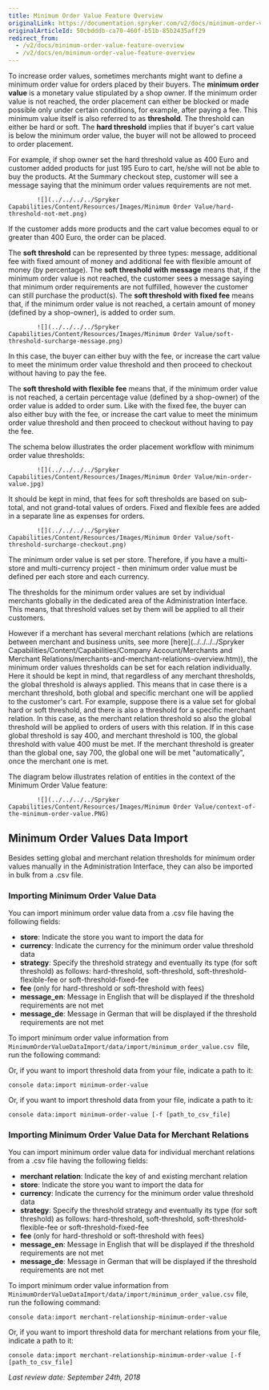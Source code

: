 ```yaml
---
title: Minimum Order Value Feature Overview
originalLink: https://documentation.spryker.com/v2/docs/minimum-order-value-feature-overview
originalArticleId: 50cbdddb-ca70-460f-b51b-85b2435aff29
redirect_from:
  - /v2/docs/minimum-order-value-feature-overview
  - /v2/docs/en/minimum-order-value-feature-overview
---
```



To increase order values, sometimes merchants might want to define a minimum order value for orders placed by their buyers. The **minimum order value** is a monetary value stipulated by a shop owner. If the minimum order value is not reached, the order placement can either be blocked or made possible only under certain conditions, for example, after paying a fee. This minimum value itself is also referred to as **threshold**. The threshold can either be hard or soft. The **hard threshold** implies that if buyer's cart value is below the minimum order value, the buyer will not be allowed to proceed to order placement.

For example, if shop owner set the hard threshold value as 400 Euro and customer added products for just 195 Euro to cart, he/she will not be able to buy the products. At the Summary checkout step, customer will see a message saying that the minimum order values requirements are not met.

            ![](../../../../Spryker Capabilities/Content/Resources/Images/Minimum Order Value/hard-threshold-not-met.png)

If the customer adds more products and the cart value becomes equal to or greater than 400 Euro, the order can be placed.

The **soft threshold** can be represented by three types: message, additional fee with fixed amount of money and additional fee with flexible amount of money (by percentage). The **soft threshold with message** means that, if the minimum order value is not reached, the customer sees a message saying that minimum order requirements are not fulfilled, however the customer can still purchase the product(s). The **soft threshold with fixed fee** means that, if the minimum order value is not reached, a certain amount of money (defined by a shop-owner), is added to order sum.

            ![](../../../../Spryker Capabilities/Content/Resources/Images/Minimum Order Value/soft-threshold-surcharge-message.png)

In this case, the buyer can either buy with the fee, or increase the cart value to meet the minimum order value threshold and then proceed to checkout without having to pay the fee.

The **soft threshold with flexible fee** means that, if the minimum order value is not reached, a certain percentage value (defined by a shop-owner) of the order value is added to order sum. Like with the fixed fee, the buyer can also either buy with the fee, or increase the cart value to meet the minimum order value threshold and then proceed to checkout without having to pay the fee.

The schema below illustrates the order placement workflow with minimum order value thresholds:

            ![](../../../../Spryker Capabilities/Content/Resources/Images/Minimum Order Value/min-order-value.jpg)

It should be kept in mind, that fees for soft thresholds are based on sub-total, and not grand-total values of orders. Fixed and flexible fees are added in a separate line as expenses for orders.

            ![](../../../../Spryker Capabilities/Content/Resources/Images/Minimum Order Value/soft-threshold-surcharge-checkout.png)

The minimum order value is set per store. Therefore, if you have a multi-store and multi-currency project - then minimum order value must be defined per each store and each currency.

The thresholds for the minimum order values are set by individual merchants globally in the dedicated area of the Administration Interface. This means, that threshold values set by them will be applied to all their customers.

However if a merchant has several merchant relations (which are relations between merchant and business units, see more [here](../../../../Spryker Capabilities/Content/Capabilities/Company Account/Merchants and Merchant Relations/merchants-and-merchant-relations-overview.htm)), the minimum order values thresholds can be set for each relation individually. Here it should be kept in mind, that regardless of any merchant thresholds, the global threshold is always applied. This means that in case there is a merchant threshold, both global and specific merchant one will be applied to the customer's cart. For example, suppose there is a value set for global hard or soft threshold, and there is also a threshold for a specific merchant relation. In this case, as the merchant relation threshold so also the global threshold will be applied to orders of users with this relation. If in this case global threshold is say 400, and merchant threshold is 100, the global threshold with value 400 must be met. If the merchant threshold is greater than the global one, say 700, the global one will be met "automatically", once the merchant one is met.

The diagram below illustrates relation of entities in the context of the Minimum Order Value feature:

            ![](../../../../Spryker Capabilities/Content/Resources/Images/Minimum Order Value/context-of-the-minimum-order-value.PNG)

## Minimum Order Values Data Import

Besides setting global and merchant relation thresholds for minimum order values manually in the Administration Interface, they can also be imported in bulk from a .csv file.

### Importing Minimum Order Value Data

You can import minimum order value data from a .csv file having the following fields:

* **store**: Indicate the store you want to import the data for
* **currency**: Indicate the currency for the minimum order value threshold data
* **strategy**: Specify the threshold strategy and eventually its type (for soft threshold) as follows: hard-threshold, soft-threshold, soft-threshold-flexible-fee or soft-threshold-fixed-fee
* **fee** (only for hard-threshold or soft-threshold with fees)
* **message_en**: Message in English that will be displayed if the threshold requirements are not met
* **message_de**: Message in German that will be displayed if the threshold requirements are not met

To import minimum order value information from `MinimumOrderValueDataImport/data/import/minimum_order_value.csv `file, run the following command:

Or, if you want to import threshold data from your file, indicate a path to it:

```shell
console data:import minimum-order-value
```

Or, if you want to import threshold data from your file, indicate a path to it:

```shell
console data:import minimum-order-value [-f [path_to_csv_file]
```

### Importing Minimum Order Value Data for Merchant Relations

You can import minimum order value data for individual merchant relations from a .csv file having the following fields:

* **merchant relation**: Indicate the key of and existing merchant relation
* **store**: Indicate the store you want to import the data for
* **currency**: Indicate the currency for the minimum order value threshold data
* **strategy**: Specify the threshold strategy and eventually its type (for soft threshold) as follows: hard-threshold, soft-threshold, soft-threshold-flexible-fee or soft-threshold-fixed-fee
* **fee** (only for hard-threshold or soft-threshold with fees)
* **message_en**: Message in English that will be displayed if the threshold requirements are not met
* **message_de**: Message in German that will be displayed if the threshold requirements are not met

To import minimum order value information from `MinimumOrderValueDataImport/data/import/minimum_order_value.csv` file, run the following command:

```shell
console data:import merchant-relationship-minimum-order-value
```

Or, if you want to import threshold data for merchant relations from your file, indicate a path to it:

```shell
console data:import merchant-relationship-minimum-order-value [-f [path_to_csv_file]
```

*Last review date: September 24th, 2018*


